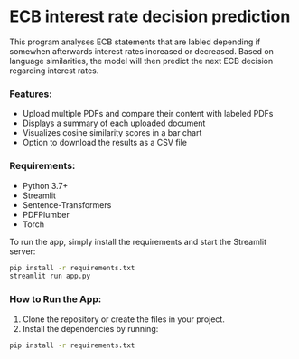 # ECB interest rate decision prediction

This program analyses ECB statements that are labled depending if somewhen afterwards interest rates increased or decreased. Based on language similarities, the model will then predict the next ECB decision regarding interest rates.

### Features:
- Upload multiple PDFs and compare their content with labeled PDFs
- Displays a summary of each uploaded document
- Visualizes cosine similarity scores in a bar chart
- Option to download the results as a CSV file

### Requirements:
- Python 3.7+
- Streamlit
- Sentence-Transformers
- PDFPlumber
- Torch

To run the app, simply install the requirements and start the Streamlit server:

```bash
pip install -r requirements.txt
streamlit run app.py
```

### How to Run the App:
1. Clone the repository or create the files in your project.
2. Install the dependencies by running:
   
```bash
pip install -r requirements.txt
```
